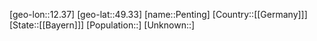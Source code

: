 ﻿---
location: [49.33,12.37]
type: City
tags:
- geo/City


SpocWebEntityId: 33296
isDeleted: false
confidential: public

---
[geo-lon::12.37]
[geo-lat::49.33]
[name::Penting]
[Country::[[Germany]]]
[State::[[Bayern]]]
[Population::]
[Unknown::]

